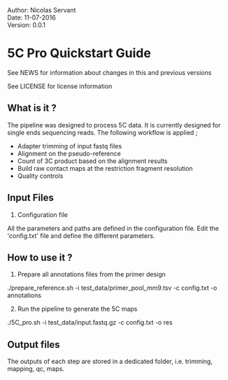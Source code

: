 Author: Nicolas Servant  
Date: 11-07-2016  
Version: 0.0.1  

# 5C Pro Quickstart Guide

<!-- This page is a quick start guide, please read the full `online manual <link>`_ for more information. -->

See NEWS for information about changes in this and previous versions

See LICENSE for license information


## What is it ?

The pipeline was designed to process 5C data. It is currently designed for single ends sequencing reads.
The following workflow is applied ;
* Adapter trimming of input fastq files
* Alignment on the pseudo-reference
* Count of 3C product based on the alignment results
* Build raw contact maps at the restriction fragment resolution
* Quality controls


## Input Files

1. Configuration file

All the parameters and paths are defined in the configuration file.
Edit the 'config.txt' file and define the different parameters.

## How to use it ?

1. Prepare all annotations files from the primer design

./prepare_reference.sh -i test_data/primer_pool_mm9.tsv -c config.txt -o annotations

2. Run the pipeline to generate the 5C maps

./5C_pro.sh -i test_data/input.fastq.gz -c config.txt -o res


## Output files

The outputs of each step are stored in a dedicated folder, i.e. trimming, mapping, qc, maps.
